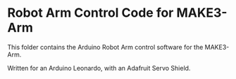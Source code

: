 # Robot Arm Control Code for MAKE3-Arm
This folder contains the Arduino Robot Arm control software for the MAKE3-Arm.

Written for an Arduino Leonardo, with an Adafruit Servo Shield.
